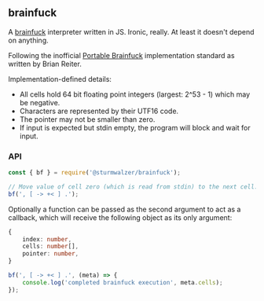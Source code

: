 ## brainfuck

A [brainfuck](http://www.muppetlabs.com/~breadbox/bf/) interpreter written in JS. Ironic, really. At least it doesn't depend on anything.

Following the inofficial [Portable Brainfuck](http://www.muppetlabs.com/~breadbox/bf/standards.html) implementation standard as written by Brian Reiter.

Implementation-defined details:
- All cells hold 64 bit floating point integers (largest: 2^53 - 1) which may be negative.
- Characters are represented by their UTF16 code.
- The pointer may not be smaller than zero.
- If input is expected but stdin empty, the program will block and wait for input.

### API

```javascript
const { bf } = require('@sturmwalzer/brainfuck');

// Move value of cell zero (which is read from stdin) to the next cell.
bf(', [ -> +< ] .');
```

Optionally a function can be passed as the second argument to act as a callback, which will receive the following object as its only argument:

```typescript
{
    index: number,
    cells: number[],
    pointer: number,
}
```

```javascript
bf(', [ -> +< ] .', (meta) => {
    console.log('completed brainfuck execution', meta.cells);
});
```